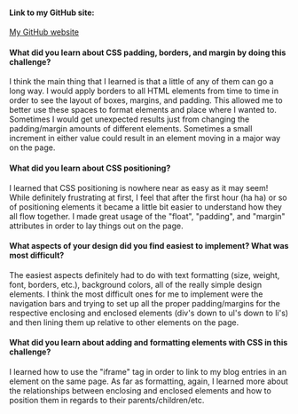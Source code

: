 #### Link to my GitHub site:

[My GitHub website](http://rmdemp.github.io/ "Ryan Dempsey's Website")

#### What did you learn about CSS padding, borders, and margin by doing this challenge?

I think the main thing that I learned is that a little of any of them can go a long way.  I would apply borders to all HTML elements from time to time in order to see the layout of boxes, margins, and padding.  This allowed me to better use these spaces to format elements and place where I wanted to.  Sometimes I would get unexpected results just from changing the padding/margin amounts of different elements.  Sometimes a small increment in either value could result in an element moving in a major way on the page.

#### What did you learn about CSS positioning?

I learned that CSS positioning is nowhere near as easy as it may seem!  While definitely frustrating at first, I feel that after the first hour (ha ha) or so of positioning elements it became a little bit easier to understand how they all flow together.  I made great usage of the "float", "padding", and "margin" attributes in order to lay things out on the page.

#### What aspects of your design did you find easiest to implement? What was most difficult?

The easiest aspects definitely had to do with text formatting (size, weight, font, borders, etc.), background colors, all of the really simple design elements.  I think the most difficult ones for me to implement were the navigation bars and trying to set up all the proper padding/margins for the respective enclosing and enclosed elements (div's down to ul's down to li's) and then lining them up relative to other elements on the page.

#### What did you learn about adding and formatting elements with CSS in this challenge?

I learned how to use the "iframe" tag in order to link to my blog entries in an element on the same page.  As far as formatting, again, I learned more about the relationships between enclosing and enclosed elements and how to position them in regards to their parents/children/etc.


